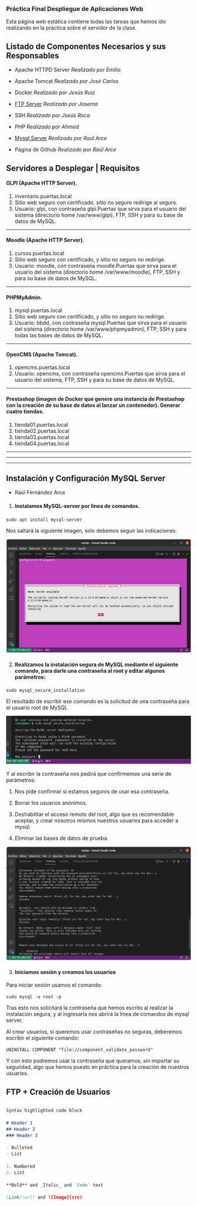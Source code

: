 ### Práctica Final Despliegue de Aplicaciones Web

Esta página web estática contiene todas las tareas que hemos ido realizando en la práctica sobre el servidor de la clase.

## Listado de Componentes Necesarios y sus Responsables

- Apache HTTPD Server
_Realizado por Emilio_

- Apache Tomcat
_Realizado por José Carlos_

- Docker
_Realizado por Jesús Ruiz_

- [FTP Server](#ftp)
_Realizado por Josema_

- SSH
_Realizado por Jseús Roca_

- PHP
_Realizado por Ahmed_

- [Mysql Server](#mysql)
_Realizado por Raúl Arce_

- Página de Github
_Realizado por Raúl Arce_

## Servidores a Desplegar | Requisitos

#### GLPI (Apache HTTP Server).
1. inventario.puertas.local
2. Sitio web seguro con certificado, sitio no seguro redirige al seguro.
3. Usuario: glpi, con contraseña glpi.Puertas que sirva para el usuario del
sistema (directorio home /var/www/glpi), FTP, SSH y para su base de datos
de MySQL.

---

#### Moodle (Apache HTTP Server).
1. cursos.puertas.local
2. Sitio web seguro con certificado, y sitio no seguro no redirige.
3. Usuario: moodle, con contraseña moodle.Puertas que sirva para el usuario
del sistema (directorio home /var/www/moodle), FTP, SSH y para su base de
datos de MySQL.

---

#### PHPMyAdmin.
1. mysql.puertas.local
2. Sitio web seguro con certificado, y sitio no seguro no redirige.
3. Usuario: bbdd, con contraseña mysql.Puertas que sirva para el usuario del
sistema (directorio home /var/www/phpmyadmin), FTP, SSH y para todas las
bases de datos de MySQL.

---

#### OpenCMS (Apache Tomcat).
1. opencms.puertas.local
2. Usuario: opencms, con contraseña opencms.Puertas que sirva para el
usuario del sistema, FTP, SSH y para su base de datos de MySQL.

---

#### Prestashop (imagen de Docker que genere una instancia de Prestashop con la creación de su base de datos al lanzar un contenedor). Generar cuatro tiendas.
1. tienda01.puertas.local
2. tienda02.puertas.local
3. tienda03.puertas.local
4. tienda04.puertas.local

---
---
---

<a name="mysql"></a>

## Instalación y Configuración MySQL Server
- Raúl Fernández Arce

1. #### Instalamos MySQL-server por linea de comandos.

`sudo apt install mysql-server`

Nos saltará la siguiente imagen, solo debemos seguir las indicaciones.

![Primera_Ventana_mysqlServer](/mysqlServidor/mysqlserver1.png)

2. #### Realizamos la instalación segura de MySQL mediante el siguiente comando, para darle una contraseña al root y editar algunos parámetros:

`sudo mysql_secure_installation`

El resultado de escribir ese comando es la solicitud de una contraseña para el usuario root de MySQL

![Solicitud_passwd](/mysqlServidor/instalacionSegura.png)

Y al escribir la contraseña nos pedirá que confirmemos una serie de parámetros:

1. Nos pide confirmar si estamos seguros de usar esa contraseña.

2. Borrar los usuarios anónimos.

3. Deshabilitar el acceso remoto del root, algo que es recomendable aceptar, y crear nosotros mismos nuestros usuarios para acceder a mysql.

4. Eliminar las bases de datos de prueba.

![Instalación_segura](/mysqlServidor/mysqlserver4.png)

3. #### Iniciamos sesión y creamos los usuarios

Para iniciar sesión usamos el comando:

`sudo mysql -u root -p`

Tras esto nos solicitará la contraseña que hemos escrito al realizar la instalación segura, y al ingresarla nos abrirá la línea de comandos de mysql server.

Al crear usuarios, si queremos usar contraseñas no seguras, deberemos escribir el siguiente comando:

`UNINSTALL COMPONENT "file://component_validate_password"`

Y con esto podremos usar la contraseña que queramos, sin importar su seguridad, algo que hemos puesto en práctica para la creación de nuestros usuarios.

<a name="ftp"></a>

## FTP + Creación de Usuarios

##


```markdown
Syntax highlighted code block

# Header 1
## Header 2
### Header 3

- Bulleted
- List

1. Numbered
2. List

**Bold** and _Italic_ and `Code` text

[Link](url) and ![Image](src)
```